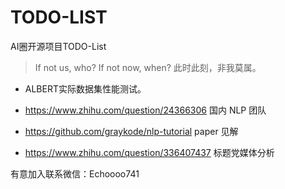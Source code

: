 # TODO-LIST
AI圈开源项目TODO-List


> If not us, who? If not now, when?
> 此时此刻，非我莫属。

- ALBERT实际数据集性能测试。

-  https://www.zhihu.com/question/24366306 国内 NLP 团队

-  https://github.com/graykode/nlp-tutorial paper 见解

- https://www.zhihu.com/question/336407437 标题党媒体分析


有意加入联系微信：Echoooo741
